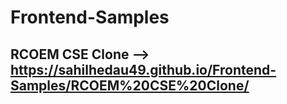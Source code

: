 # Frontend-Samples

## RCOEM CSE Clone --> https://sahilhedau49.github.io/Frontend-Samples/RCOEM%20CSE%20Clone/

